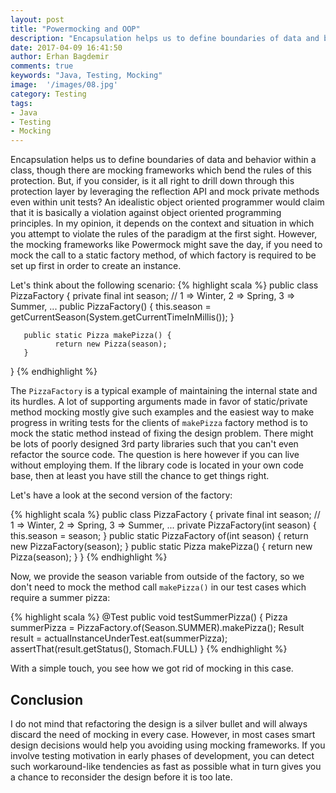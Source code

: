 ```yaml
---
layout: post
title: "Powermocking and OOP"
description: "Encapsulation helps us to define boundaries of data and behavior within a class, though there are mocking frameworks which bend the rules of this protection."
date: 2017-04-09 16:41:50
author: Erhan Bagdemir
comments: true
keywords: "Java, Testing, Mocking"
image:  '/images/08.jpg'
category: Testing
tags:
- Java
- Testing
- Mocking
---
```


Encapsulation helps us to define boundaries of data and behavior within a class, though there are mocking frameworks which bend the rules of this protection. But, if you consider, is it all right to drill down through this protection layer by leveraging the reflection API and mock private methods even within unit tests? An idealistic object oriented programmer would claim that it is basically a violation against object oriented programming principles. In my opinion, it depends on the context and situation in which you attempt to violate the rules of the paradigm at the first sight. However, the mocking frameworks like Powermock might save the day, if you need to mock the call to a static factory method, of which factory is required to be set up first in order to create an instance.  

Let's think about the following scenario:
{% highlight scala %}
public class PizzaFactory {
       private final int season; // 1 => Winter, 2 => Spring, 3 => Summer, ...
       public PizzaFactory() {
       	      this.season = getCurrentSeason(System.getCurrentTimeInMillis());
       }

       public static Pizza makePizza() {
       	      return new Pizza(season);
       }
}
{% endhighlight %}

The `PizzaFactory` is a typical example of maintaining the internal state and its hurdles. A lot of supporting arguments made in favor of static/private method mocking mostly give such examples and the easiest way to make progress in writing tests for the clients of `makePizza` factory method is to mock the static method instead of fixing the design problem. There might be lots of poorly designed 3rd party libraries such that you can't even refactor the source code. The question is here however if you can live without employing them. If the library code is located in your own code base, then at least you have still the chance to get things right.

Let's have a look at the second version of the factory:

{% highlight scala %}
public class PizzaFactory {
       private final int season; // 1 => Winter, 2 => Spring, 3 => Summer, ...
       private PizzaFactory(int season) {
    	      this.season = season;
       }
       public static PizzaFactory of(int season) {
       	      return new PizzaFactory(season);
       }
       public static Pizza makePizza() {
	      return new Pizza(season);
       }
}
{% endhighlight %}

Now, we provide the season variable from outside of the factory, so we don't need to mock the method call `makePizza()` in our test cases which require a summer pizza:

{% highlight scala %}
@Test
public void testSummerPizza() {
       Pizza summerPizza = PizzaFactory.of(Season.SUMMER).makePizza();
       Result result = actualInstanceUnderTest.eat(summerPizza);
       assertThat(result.getStatus(), Stomach.FULL)
}
{% endhighlight %}

With a simple touch, you see how we got rid of mocking in this case.

## Conclusion

I do not mind that refactoring the design is a silver bullet and will always discard the need of mocking in every case. However, in most cases smart design decisions would help you avoiding using mocking frameworks. If you involve testing motivation in early phases of development, you can detect such workaround-like tendencies as fast as possible what in turn gives you a chance to reconsider the design before it is too late.
